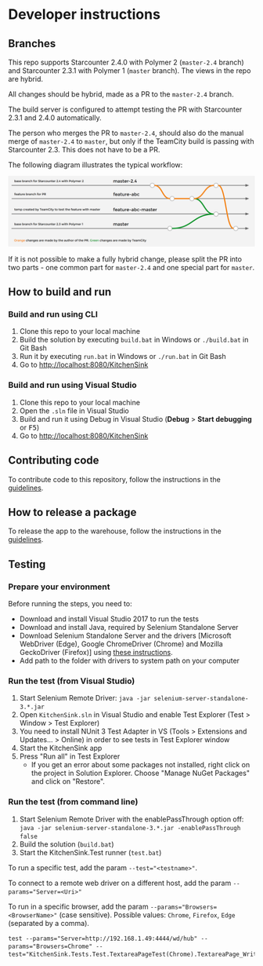 # Developer instructions

## Branches

This repo supports Starcounter 2.4.0 with Polymer 2 (`master-2.4` branch) and Starcounter 2.3.1 with Polymer 1 (`master` branch). The views in the repo are hybrid.

All changes should be hybrid, made as a PR to the `master-2.4` branch. 

The build server is configured to attempt testing the PR with Starcounter 2.3.1 and 2.4.0 automatically.

The person who merges the PR to `master-2.4`, should also do the manual merge of `master-2.4` to `master`, but only if the TeamCity build is passing with Starcounter 2.3. This does not have to be a PR.

The following diagram illustrates the typical workflow:

![](./docs/branches.png)

If it is not possible to make a fully hybrid change, please split the PR into two parts - one common part for `master-2.4` and one special part for `master`.

## How to build and run

### Build and run using CLI

1. Clone this repo to your local machine
2. Build the solution by executing `build.bat` in Windows or `./build.bat` in Git Bash
3. Run it by executing `run.bat` in Windows or `./run.bat` in Git Bash
4. Go to [http://localhost:8080/KitchenSink](http://localhost:8080/KitchenSink)

### Build and run using Visual Studio

1. Clone this repo to your local machine
2. Open the `.sln` file in Visual Studio
3. Build and run it using Debug in Visual Studio (**Debug** > **Start debugging** or <kbd>F5</kbd>)
4. Go to [http://localhost:8080/KitchenSink](http://localhost:8080/KitchenSink)

## Contributing code

To contribute code to this repository, follow the instructions in the [guidelines](https://github.com/Starcounter/CompanyTrack/blob/master/AppsTeam/Guidelines/version_control/contributing_code.md).

## How to release a package

To release the app to the warehouse, follow the instructions in the [guidelines](https://github.com/Starcounter/CompanyTrack/blob/master/AppsTeam/Guidelines/releasing-to-warehouse.md).

## Testing

### Prepare your environment

Before running the steps, you need to:

- Download and install Visual Studio 2017 to run the tests
- Download and install Java, required by Selenium Standalone Server
- Download Selenium Standalone Server and the drivers [Microsoft WebDriver (Edge), Google ChromeDriver (Chrome) and Mozilla GeckoDriver (Firefox)] using [these instructions](https://docs.starcounter.io/cookbook/acceptance-testing-with-selenium).
- Add path to the folder with drivers to system path on your computer

### Run the test (from Visual Studio)

1. Start Selenium Remote Driver: `java -jar selenium-server-standalone-3.*.jar`
2. Open `KitchenSink.sln` in Visual Studio and enable Test Explorer (Test > Window > Test Explorer)
3. You need to install NUnit 3 Test Adapter in VS (Tools > Extensions and Updates... > Online) in order to see tests in Test Explorer window
3. Start the KitchenSink app
4. Press "Run all" in Test Explorer
   - If you get an error about some packages not installed, right click on the project in Solution Explorer. Choose "Manage NuGet Packages" and click on "Restore".

### Run the test (from command line)

1. Start Selenium Remote Driver with the enablePassThrough option off: `java -jar selenium-server-standalone-3.*.jar -enablePassThrough false`
2. Build the solution (`build.bat`)
3. Start the KitchenSink.Test runner (`test.bat`)

To run a specific test, add the param `--test="<testname>"`.

To connect to a remote web driver on a different host, add the param `--params="Server=<Uri>"`

To run in a specific browser, add the param `--params="Browsers=<BrowserName>"` (case sensitive). Possible values: `Chrome`, `Firefox`, `Edge` (separated by a comma). 

```
test --params="Server=http://192.168.1.49:4444/wd/hub" --params="Browsers=Chrome" --test="KitchenSink.Tests.Test.TextareaPageTest(Chrome).TextareaPage_WriteToTextArea"
```

